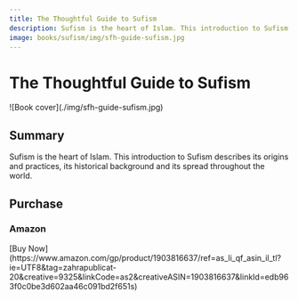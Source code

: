 ```yaml
---
title: The Thoughtful Guide to Sufism
description: Sufism is the heart of Islam. This introduction to Sufism describes its origins and practices, its historical background and its spread throughout the world.
image: books/sufism/img/sfh-guide-sufism.jpg
---
```


# The Thoughtful Guide to Sufism

<div markdown="1" class="cover-image">
![Book cover](./img/sfh-guide-sufism.jpg)
</div>

## Summary

Sufism is the heart of Islam. This introduction to Sufism describes its origins and practices, its historical background and its spread throughout the world.

## Purchase

### Amazon

<div markdown="3" class="purchase-link">
[Buy Now](https://www.amazon.com/gp/product/1903816637/ref=as_li_qf_asin_il_tl?ie=UTF8&tag=zahrapublicat-20&creative=9325&linkCode=as2&creativeASIN=1903816637&linkId=edb963f0c0be3d602aa46c091bd2f651s)
</div>
